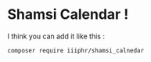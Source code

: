 # Shamsi Calendar !
I think you can add it like this :<br>

```
composer require iiiphr/shamsi_calnedar
```
